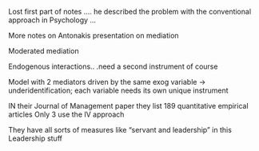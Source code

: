 
Lost first part of notes .... he described the problem with the conventional approach in Psychology ...

More notes on Antonakis presentation on mediation

Moderated mediation

Endogenous interactions.. .need a second instrument of course

Model with 2 mediators driven by the same exog variable → underidentification; each variable needs its own unique instrument

IN their Journal of Management paper they list 189 quantitative empirical articles
Only 3 use the IV approach

They have all sorts of measures like “servant
 and leadership” in this Leadership stuff

